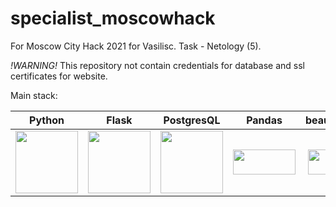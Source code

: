 # specialist_moscowhack
For Moscow City Hack 2021 for Vasilisc. Task - Netology (5).

*!WARNING!* This repository not contain credentials for database and ssl certificates for website.

Main stack:

Python         |  Flask        | PostgresQL  | Pandas         |  beautifulsoup | Sklearn |
:-------------------------:|:-------------------------:|:-----------------------:|:-----------------------:|:-----------------------:|:-----------------------:|
<img src=https://e.sfu-kras.ru/pluginfile.php/1794713/course/overviewfiles/%D0%9B%D0%BE%D0%B3%D0%BE%D1%82%D0%B8%D0%BF.jpg width="100" height="100" />|<img src=https://static.tildacdn.com/tild6463-6461-4432-a362-303266666237/flask.svg width="100" height="100" /> | <img src=https://w7.pngwing.com/pngs/884/748/png-transparent-postgresql-computer-icons-database-angularjs-tencent-miscellaneous-blue-logo.png width="100" height="100" />  | <img src=https://chanzuckerberg.com/wp-content/uploads/2019/11/pandas.png width=100 height=40/> | <img src=https://askwinters.com/wp-content/uploads/2020/06/bs-logo.png width=100 height=40/>| <img src=https://www.oursky.com/assets/img/tech__scikit.png width="100" height="60" />|


